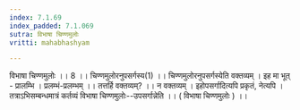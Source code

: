 ```yaml
---
index: 7.1.69
index_padded: 7.1.069
sutra: विभाषा चिण्णमुलोः
vritti: mahabhashyam

---
```

 विभाषा चिण्णमुलोः ।। 8 ।। चिण्णमुलोरनुपसर्गस्य(1) ।। चिण्णमुलोरनुपसर्गस्येति वक्तव्यम् । इह मा भूत् - प्रालम्भि । प्रलम्भं-प्रलम्भम् ।। तत्तर्हि वक्तव्यम्? ।। न वक्तव्यम् । इहोपसर्गादित्यपि प्रकृतं, नेत्यपि । तत्राऽभिसम्बन्धमात्रं कर्तव्यं विभाषा चिण्णमुलोः--उपसर्गान्नेति ।। ( विभाषा चिण्णमुलोः ) ।। 